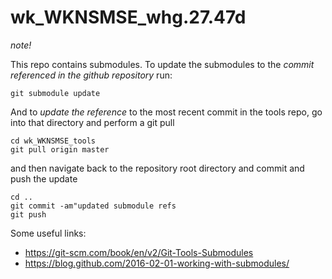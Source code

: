 # wk_WKNSMSE_whg.27.47d

*note!*

This repo contains submodules.  To update the submodules to the *commit referenced in the github repository*  run:
```
git submodule update
```

And to *update the reference* to the most recent commit in the tools repo, go into that directory and perform a git pull
```
cd wk_WKNSMSE_tools
git pull origin master
```

and then navigate back to the repository root directory and commit and push the update
```
cd ..
git commit -am"updated submodule refs
git push
```


Some useful links:
* https://git-scm.com/book/en/v2/Git-Tools-Submodules
* https://blog.github.com/2016-02-01-working-with-submodules/
